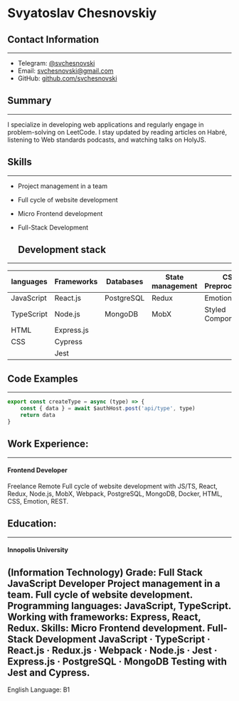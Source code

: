 # Svyatoslav Chesnovskiy

## Contact Information 
---
- Telegram: [@svchesnovski](https://t.me/svchesnovski)
- Email: [svchesnovski@gmail.com](mailto:svchesnovski@gmail.com)
- GitHub: [github.com/svchesnovski](https://github.com/svchesnovski)

## Summary
---
I specialize in developing web applications and regularly engage in problem-solving on LeetCode. 
I stay updated by reading articles on Habré, listening to Web standards podcasts, and watching talks on HolyJS.

## Skills
---
- Project management in a team 
- Full cycle of website development
- Micro Frontend development
- Full-Stack Development
  
  ## Development stack
---

| languages | Frameworks | Databases | State management | CSS Preprocessors | Module bundler | Containerization |
| ------ | ------ | ------ | ------ | ------ | ------| ------| 
| JavaScript | React.js  | PostgreSQL | Redux | Emotion |  Webpack | Docker | Jest |
| TypeScript | Node.js  | MongoDB | MobX| Styled Components | 
| HTML | Express.js | 
| CSS |  Cypress | 
||Jest|

## Code Examples
---
```javascript
export const createType = async (type) => {
    const { data } = await $authHost.post('api/type', type)
    return data
}
```

## Work Experience:
---
#### Frontend Developer
Freelance Remote
Full cycle of website development with JS/TS, React, Redux, Node.js, MobX, Webpack, PostgreSQL, MongoDB, Docker, HTML, CSS, Emotion, REST.

## Education:
---
#### Innopolis University
(Information Technology)
Grade: Full Stack JavaScript Developer
Project management in a team. Full cycle of website development. 
Programming languages: JavaScript, TypeScript.
Working with frameworks: Express, React, Redux. 
Skills: Micro Frontend development. 
Full-Stack Development JavaScript · TypeScript · React.js · Redux.js · Webpack · Node.js · Jest · Express.js · PostgreSQL · MongoDB
Testing with Jest and Cypress.
---
English Language: B1